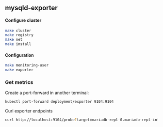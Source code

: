 ## mysqld-exporter

#### Configure cluster

```bash
make cluster
make registry
make net
make install
```

#### Configuration

```bash
make monitoring-user
make exporter
```

### Get metrics

Create a port-forward in another terminal:
```bash
kubectl port-forward deployment/exporter 9104:9104
```

Curl exporter endpoints
```bash
curl http://localhost:9104/probe?target=mariadb-repl-0.mariadb-repl-internal.default.svc.cluster.local:3306
```